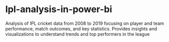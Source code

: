 # Ipl-analysis-in-power-bi
Analysis of IPL cricket data from 2008 to 2019 focusing on player and team performance, match outcomes, and key statistics. Provides insights and visualizations to understand trends and top performers in the league
